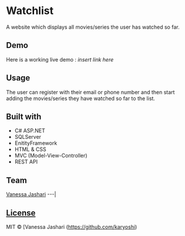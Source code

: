 # Watchlist

A website which displays all movies/series the user has watched so far.


## Demo
Here is a working live demo :  *insert link here*


## Usage
The user can register with their email or phone number and 
then start adding the movies/series they have watched so far to the list.


## Built with 
- C# ASP.NET 
- SQLServer
- EnitityFramework
- HTML & CSS
- MVC (Model-View-Controller)
- REST API

## Team

[Vanessa Jashari](https://github.com/karyoshi) 
---|

## [License](https://github.com/iharsh234/WebApp/blob/master/LICENSE.md)

MIT © [Vanessa Jashari (https://github.com/karyoshi)



